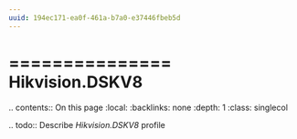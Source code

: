 ```yaml
---
uuid: 194ec171-ea0f-461a-b7a0-e37446fbeb5d
---
```



===============
Hikvision.DSKV8
===============

.. contents:: On this page
    :local:
    :backlinks: none
    :depth: 1
    :class: singlecol

.. todo::
    Describe *Hikvision.DSKV8* profile
